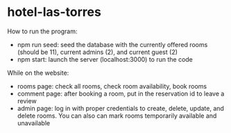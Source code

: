 # hotel-las-torres

How to run the program:
- npm run seed: seed the database with the currently offered rooms (should be 11), current admins (2), and current guest (2)
- npm start: launch the server (localhost:3000) to run the code 

While on the website:
- rooms page: check all rooms, check room availability, book rooms
- comment page: after booking a room, put in the reservation id to leave a review
- admin page: log in with proper credentials to create, delete, update, and delete rooms. You can also can mark rooms temporarily available and unavailable

